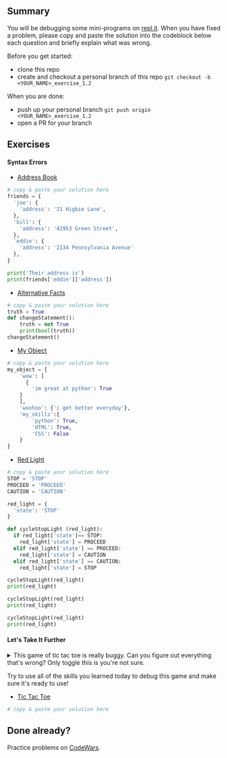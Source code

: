 ## Summary
You will be debugging some mini-programs on [repl.it](https://www.repl.it/). When you have fixed a problem, please copy and paste the solution into the codeblock below each question and briefly explain what was wrong.

Before you get started:
- clone this repo
- create and checkout a personal branch of this repo `git checkout -b <YOUR_NAME>_exercise_1.2`

When you are done:
- push up your personal branch `git push origin <YOUR_NAME>_exercise_1.2`
- open a PR for your branch


## Exercises

#### Syntax Errors
- [Address Book](https://repl.it/@Admin7/addressbookpy)
```python
# copy & paste your solution here
friends = {
  'joe': {
    'address': '21 Higbie Lane',
  },
  'bill': {
    'address': '42953 Green Street',
  },
  'eddie': {
    'address': '2134 Pennsylvania Avenue'
  },
}

print('Their address is') 
print(friends['eddie']['address'])
```

- [Alternative Facts](https://repl.it/@Admin7/alternativefactspy)
```python
# copy & paste your solution here
truth = True
def changeStatement():
    truth = not True
    print(bool(truth))
changeStatement()
```

- [My Object](https://repl.it/@Admin7/myobject)
```python
# copy & paste your solution here
my_object = {
    'wow': [
      {
        'im great at python': True
    }
    ],
    'woohoo': {'i get better everyday'},
    'my_skills':{
        'python': True,
        'HTML': True,
        'CSS': False
    }
}
```

- [Red Light](https://repl.it/@Admin7/redlight)
```python
# copy & paste your solution here
STOP = 'STOP'
PROCEED = 'PROCEED'
CAUTION = 'CAUTION'

red_light = {
  'state': 'STOP'
}

def cycleStopLight (red_light):
  if red_light['state']== STOP:
    red_light['state'] = PROCEED
  elif red_light['state'] == PROCEED:
    red_light['state'] = CAUTION
  elif red_light['state'] == CAUTION:
    red_light['state'] = STOP

cycleStopLight(red_light)
print(red_light)

cycleStopLight(red_light)
print(red_light)

cycleStopLight(red_light)
print(red_light)
```


#### Let's Take It Further
<details>
<summary>This game of tic tac toe is really buggy. Can you figure out everything that's wrong? Only toggle this is you're not sure.</summary>


- Well, to start, users can overwrite each others' moves.
- It looks like the game might end early...
- The user isn't alternating, is it?

</details>

Try to use all of the skills you learned today to debug this game and make sure it's ready to use!


- [Tic Tac Toe](https://repl.it/@Admin7/tictactoe)
```python
# copy & paste your solution here
```


## Done already?
Practice problems on [CodeWars](https://codewars.com).

